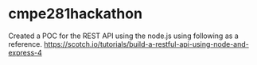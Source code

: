 # cmpe281hackathon

Created a POC for the REST API using the node.js using following as a reference.
https://scotch.io/tutorials/build-a-restful-api-using-node-and-express-4
